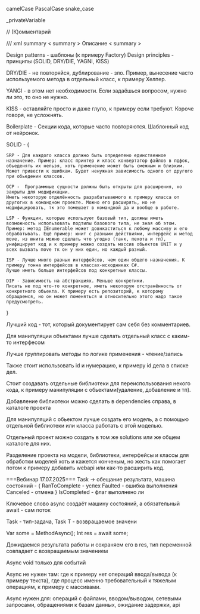 camelCase
PascalCase
snake_case

_privateVariable

// (К)омментарий

/// xml summary < summary > Описание < summary >

Design patterns - шаблоны (к примеру Factory)
Design principles - принципы (SOLID, DRY/DIE, YAGNI, KISS)

DRY/DIE - не повторяйся, дублирование - зло. Пример, вынесение часто используемого  метода в отдельный класс, к примеру Хелпер.

YANGI - в этом нет необходимости. Если задаёшься вопросом, нужно ли это, то оно не нужно.

KISS - оставляйте просто и даже глупо, к примеру если требуют. Короче говоря, не усложнять.

Boilerplate - Секции кода, которые часто повторяются. Шаблонный код от нейронок.

SOLID - {

	SRP - Для каждого класса должно быть определено единственное назначение. Пример: класс принтер и класс конвертатор файлов в пдфок, обьеденять их нельзя, хоть применение может быть смежным и близким. Может привести к ошибкам. Будет ненужная зависимость одного от другого при обьедении классов.
	
	OCP -  Программные сущности должны быть открыты для расширения, но закрыты для модификации. 
	Иметь некоторую отделённость разрабатываемого к примеру класса от другогих в командном проекте. Можно его расширять, но не модифицировать, тк это помешает в командной да и вообще в работе.
	
	LSP - Функции, которые используют базовый тип, должны иметь возможность использовать подтипы базового типа, не зная об этом. 
	Пример: метод IEnumerable может довнкаститься к любому массиву и его обрабатывать. Ещё пример: юнит с разными действиями, интерфейс и метод move, из юнита можно сделать что угодно (танк, пехота и тп), унифицирует код и к примеру можно создать массив обьектов UNIT и у всех вызвать move тк он у них един, но каждый разный.
	
	ISP - Лучше много разных интерфейсов, чем один общего назначения. К примеру тонна интерфейсов в классах-исходниках C#. 
	Лучше иметь больше интерфейсов под конкретные классы.
	
	DIP - Зависимость на абстракциях. Меньше конкретики.
	Писать не под что-то конкретное, иметь некоторую отстранённость от конкретного обьекта. К примеру есть репозиторий, к которому обращаемся, но он может поменяться и относительно этого надо такое предусмотреть.
}

Лучший код - тот, который документирует сам себя без комментариев.

Для манипуляции объектами лучше сделать отдельный класс с каким-то интерфесом

Лучше группировать методы по логике применения - чтение/запись

Также стоит использовать id и нумерацию, к примеру id дела в списке дел.

Стоит создавать отдельные библиотеки для переиспользования некого кода, к примеру манипуляции с обьектами(удаление, добавление и тп).

Добавление библиотеки можно сделать в dependencies справа, в каталоге проекта

Для манипуляций с обьектом лучше создать его модель, а с помощью отдельной библиотеки или класса работать с этой моделью.

Отдельный проект можно создать в том же solutions или же общем каталоге для них.

Разделение проекта на модели, библиотеки, интерфейсы и классы для обработки моделей хоть и кажется конченым, но жесть как помогает потом к примеру добавить webapi или как-то расширить код.

===Вебинар 17.07.2025===
Task -> обещание результата, машина состояний - 
{
   RanToComplete - успех
   Faulted - ошибка выполнения
   Canceled - отмена
}
IsCompleted - флаг выполнено ли

Ключевое слово async создаёт машину состояний, а обязательный await - сам поток

Task - тип-задача, Task<T> T - возвращаемое значени

Var some = MethodAsync();
Int res = await some;

Дожидаемся результата работы и сохраняем его в res, тип переменной совпадает с возвращаемым значением

Async void только для событий

Async не нужен там: где к примеру нет операций ввода/вывода (к примеру текста), где процесс именно требовательный к тяжелым операциям, к примеру с массивами.

Async нужен для: операций с файлами, вводом/выводом, сетевыми запросами, обращениями к базам данных, ожидание задержки, api
